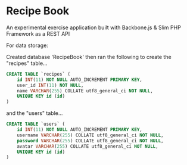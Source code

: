 Recipe Book
==========

An experimental exercise application built with Backbone.js & Slim PHP Framework as a REST API

For data storage: 

Created database 'RecipeBook' then ran the following to create the "recipes" table...

```sql
CREATE TABLE `recipes` (
    id INT(11) NOT NULL AUTO_INCREMENT PRIMARY KEY,
    user_id INT(11) NOT NULL,
    name VARCHAR(255) COLLATE utf8_general_ci NOT NULL,
    UNIQUE KEY id (id)
)
```

and the "users" table...

```sql
CREATE TABLE `users` (
    id INT(11) NOT NULL AUTO_INCREMENT PRIMARY KEY,
    username VARCHAR(255) COLLATE utf8_general_ci NOT NULL,
    password VARCHAR(255) COLLATE utf8_general_ci NOT NULL,
    avatar VARCHAR(255) COLLATE utf8_general_ci NOT NULL,
    UNIQUE KEY id (id)
)
```
